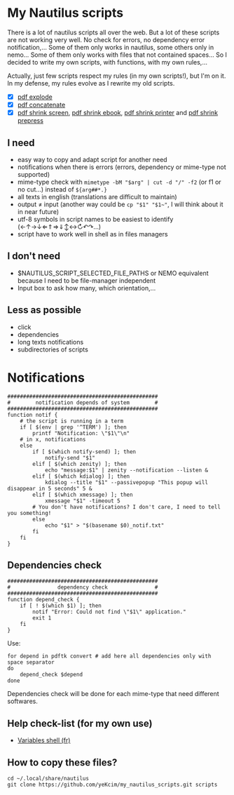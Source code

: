 # My Nautilus scripts

There is a lot of nautilus scripts all over the web. But a lot of these scripts are not working very well. No check for errors, no dependency error notification,… Some of them only works in nautilus, some others only in nemo… Some of them only works with files that not contained spaces… So I decided to write my own scripts, with functions, with my own rules,…

Actually, just few scripts respect my rules (in my own scripts!), but I'm on it. In my defense, my rules evolve as I rewrite my old scripts.

- [x] [pdf explode](https://github.com/yeKcim/my_nautilus_scripts/blob/master/pdf/explode)
- [x] [pdf concatenate](https://github.com/yeKcim/my_nautilus_scripts/blob/master/pdf/concatenate)
- [x] [pdf shrink screen](https://github.com/yeKcim/my_nautilus_scripts/blob/master/pdf/shrink1%20%5Bscreen%5D%20(pics72dpi)), [pdf shrink ebook](https://github.com/yeKcim/my_nautilus_scripts/blob/master/pdf/shrink2%20%5Bebook%5D%20(pics150dpi)), [pdf shrink printer](https://github.com/yeKcim/my_nautilus_scripts/blob/master/pdf/shrink3%20%5Bprinter%5D%20(pics300dpi)) and [pdf shrink prepress](https://github.com/yeKcim/my_nautilus_scripts/blob/master/pdf/shrink4%20%5Bprepress%5D%20(pics300dpi))

## I need

* easy way to copy and adapt script for another need
* notifications when there is errors (errors, dependency or mime-type not supported)
* mime-type check with `mimetype -bM "$arg" | cut -d "/" -f2` (or f1 or no cut…) instead of `${arg##*.}`
* all texts in english (translations are difficult to maintain)
* output ≠ input (another way could be `cp "$1" "$1~"`, I will think about it in near future)
* utf-8 symbols in script names to be easiest to identify (←↑→↓⇐⇑⇒⇓↕↔↻↶↷…)
* script have to work well in shell as in files managers

## I don't need

* $NAUTILUS_SCRIPT_SELECTED_FILE_PATHS or NEMO equivalent because I need to be file-manager independent
* Input box to ask how many, which orientation,…

## Less as possible

* click
* dependencies
* long texts notifications
* subdirectories of scripts

# Notifications

    ################################################
    #        notification depends of system        #
    ################################################
    function notif { 
        # the script is running in a term
        if [ $(env | grep '^TERM') ]; then
            printf "Notification: \"$1\"\n"
        # in x, notifications
        else
            if [ $(which notify-send) ]; then
                notify-send "$1"
            elif [ $(which zenity) ]; then
                echo "message:$1" | zenity --notification --listen &
            elif [ $(which kdialog) ]; then
                kdialog --title "$1" --passivepopup "This popup will disappear in 5 seconds" 5 &
            elif [ $(which xmessage) ]; then
                xmessage "$1" -timeout 5
            # You don't have notifications? I don't care, I need to tell you something!
            else
                echo "$1" > "$(basename $0)_notif.txt"
            fi
        fi
    }

## Dependencies check

    ################################################
    #               dependency check               #
    ################################################
    function depend_check {
        if [ ! $(which $1) ]; then
            notif "Error: Could not find \"$1\" application."
            exit 1
        fi
    }

Use:

    for depend in pdftk convert # add here all dependencies only with space separator
    do
        depend_check $depend
    done

Dependencies check will be done for each mime-type that need different softwares.

## Help check-list (for my own use)

* [Variables shell (fr)](http://michel.mauny.net/sii/variables-shell.html)

## How to copy these files?
    cd ~/.local/share/nautilus
    git clone https://github.com/yeKcim/my_nautilus_scripts.git scripts
